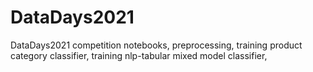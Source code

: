 # DataDays2021

DataDays2021 competition notebooks,
preprocessing,
training product category classifier,
training nlp-tabular mixed model classifier,
